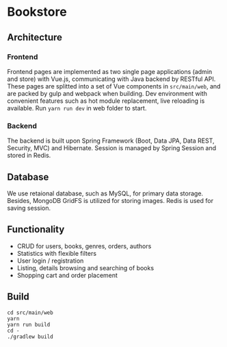 # Bookstore

## Architecture
### Frontend
Frontend pages are implemented as two single page applications (admin and store) with Vue.js, communicating with Java backend by RESTful API. These pages are splitted into a set of Vue components in `src/main/web`, and are packed by gulp and webpack when building. 
Dev environment with convenient features such as hot module replacement, live reloading is available. Run `yarn run dev` in web folder to start.

### Backend
The backend is built upon Spring Framework (Boot, Data JPA, Data REST, Security, MVC) and Hibernate. 
Session is managed by Spring Session and stored in Redis. 

## Database
We use retaional database, such as MySQL, for primary data storage. Besides, MongoDB GridFS is utilized for storing images. Redis is used for saving session.

## Functionality
* CRUD for users, books, genres, orders, authors
* Statistics with flexible filters
* User login / registration
* Listing, details browsing and searching of books
* Shopping cart and order placement


## Build
```
cd src/main/web
yarn
yarn run build
cd -
./gradlew build
```
